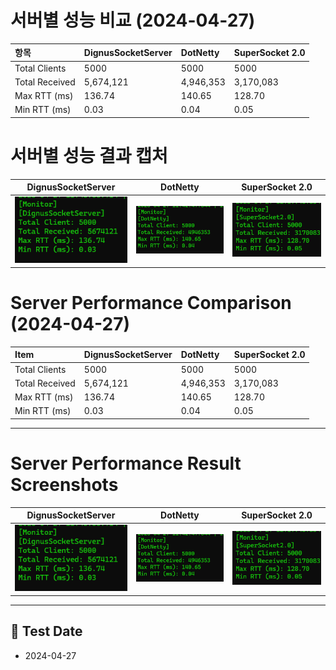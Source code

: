 # 서버별 성능 비교 (2024-04-27)

| 항목 | DignusSocketServer | DotNetty | SuperSocket 2.0 |
|:---|:---|:---|:---|
| Total Clients | 5000 | 5000 | 5000 |
| Total Received | 5,674,121 | 4,946,353 | 3,170,083 |
| Max RTT (ms) | 136.74 | 140.65 | 128.70 |
| Min RTT (ms) | 0.03 | 0.04 | 0.05 |

# 서버별 성능 결과 캡처

| DignusSocketServer | DotNetty | SuperSocket 2.0 |
|:---:|:---:|:---:|
| ![Dignus Result](Image/DignusSocketResult.png) | ![DotNetty Result](Image/DotNettyResult.png) | ![SuperSocket 2.0 Result](Image/SuperSocket2.0Result.png) |


# Server Performance Comparison (2024-04-27)

| Item | DignusSocketServer | DotNetty | SuperSocket 2.0 |
|:---|:---|:---|:---|
| Total Clients | 5000 | 5000 | 5000 |
| Total Received | 5,674,121 | 4,946,353 | 3,170,083 |
| Max RTT (ms) | 136.74 | 140.65 | 128.70 |
| Min RTT (ms) | 0.03 | 0.04 | 0.05 |

---

# Server Performance Result Screenshots

| DignusSocketServer | DotNetty | SuperSocket 2.0 |
|:---:|:---:|:---:|
| ![Dignus Result](Image/DignusSocketResult.png) | ![DotNetty Result](Image/DotNettyResult.png) | ![SuperSocket 2.0 Result](Image/SuperSocket2.0Result.png) |

---

## 📅 Test Date
- 2024-04-27